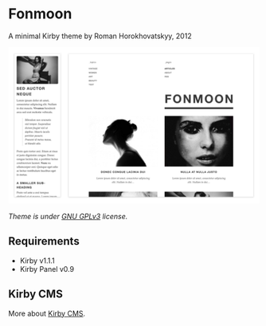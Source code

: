 # Fonmoon

A minimal Kirby theme by Roman Horokhovatskyy, 2012

![screen](screen.png)

*Theme is under [GNU GPLv3](license) license.*

## Requirements

- Kirby v1.1.1
- Kirby Panel v0.9

## Kirby CMS

More about [Kirby CMS](https://getkirby.com/).
